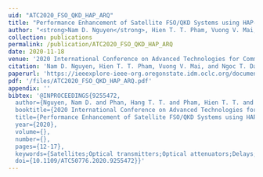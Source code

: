```yaml
---
uid: "ATC2020_FSO_QKD_HAP_ARQ"
title: "Performance Enhancement of Satellite FSO/QKD Systems using HAP-based Relaying and ARQ"
author: "<strong>Nam D. Nguyen</strong>, Hien T. T. Pham, Vuong V. Mai, and Ngoc T. Dang"
collection: publications
permalink: /publication/ATC2020_FSO_QKD_HAP_ARQ
date: 2020-11-18
venue: '2020 International Conference on Advanced Technologies for Communications (ATC)'
citation: 'Nam D. Nguyen, Hien T. T. Pham, Vuong V. Mai, and Ngoc T. Dang. &quot;Performance Enhancement of Satellite FSO/QKD Systems using HAP-based Relaying and ARQ,&quot; 2020 International Conference on Advanced Technologies for Communications (ATC).'
paperurl: 'https://ieeexplore-ieee-org.oregonstate.idm.oclc.org/document/9255472'
pdf: '/files/ATC2020_FSO_QKD_HAP_ARQ.pdf'
appendix: ''
bibtex: '@INPROCEEDINGS{9255472,
  author={Nguyen, Nam D. and Phan, Hang T. T. and Pham, Hien T. T. and Mai, Vuong V. and Dang, Ngoc T.},
  booktitle={2020 International Conference on Advanced Technologies for Communications (ATC)}, 
  title={Performance Enhancement of Satellite FSO/QKD Systems using HAP-based Relaying and ARQ}, 
  year={2020},
  volume={},
  number={},
  pages={12-17},
  keywords={Satellites;Optical transmitters;Optical attenuators;Delays;Optical buffering;Adaptive optics;Protocols;Quantum key distribution (QKD);High-altitude platform (HAP);Free-space optics (FSO);Automatic repeat request (ARQ);Key loss rate (KLR);Delay outage rate},
  doi={10.1109/ATC50776.2020.9255472}}'
---
```

